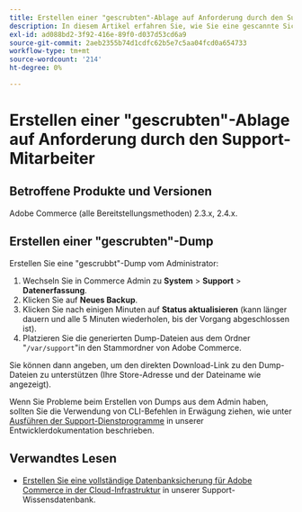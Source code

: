 ```yaml
---
title: Erstellen einer "gescrubten"-Ablage auf Anforderung durch den Support-Mitarbeiter
description: In diesem Artikel erfahren Sie, wie Sie eine gescannte Sicherungskopie (Backup) Ihrer Datenbank erstellen und vom Adobe Commerce-Administrator Code bereitstellen können, wenn Sie von einem Adobe Commerce-Support-Mitarbeiter dazu aufgefordert werden. In diesem Dump werden Ihre Mediendateien ausgeschlossen, um den Prozess zu beschleunigen und eine wesentlich kleinere Datei zu erzeugen. Alle sensiblen Daten werden beim Erstellen der Datenbanksicherung gehasht.
exl-id: ad088bd2-3f92-416e-89f0-d037d53cd6a9
source-git-commit: 2aeb2355b74d1cdfc62b5e7c5aa04fcd0a654733
workflow-type: tm+mt
source-wordcount: '214'
ht-degree: 0%

---
```


# Erstellen einer &quot;gescrubten&quot;-Ablage auf Anforderung durch den Support-Mitarbeiter


## Betroffene Produkte und Versionen

Adobe Commerce (alle Bereitstellungsmethoden) 2.3.x, 2.4.x.

## Erstellen einer &quot;gescrubten&quot;-Dump

Erstellen Sie eine &quot;gescrubbt&quot;-Dump vom Administrator:

1. Wechseln Sie in Commerce Admin zu **System** > **Support** > **Datenerfassung**.
1. Klicken Sie auf **Neues Backup**.
1. Klicken Sie nach einigen Minuten auf **Status aktualisieren** (kann länger dauern und alle 5 Minuten wiederholen, bis der Vorgang abgeschlossen ist).
1. Platzieren Sie die generierten Dump-Dateien aus dem Ordner &quot;`/var/support`&quot;in den Stammordner von Adobe Commerce.

Sie können dann angeben, um den direkten Download-Link zu den Dump-Dateien zu unterstützen (Ihre Store-Adresse und der Dateiname wie angezeigt).

Wenn Sie Probleme beim Erstellen von Dumps aus dem Admin haben, sollten Sie die Verwendung von CLI-Befehlen in Erwägung ziehen, wie unter [Ausführen der Support-Dienstprogramme](https://experienceleague.adobe.com/en/docs/commerce-operations/configuration-guide/cli/run-support-utilities) in unserer Entwicklerdokumentation beschrieben.

## Verwandtes Lesen

* [Erstellen Sie eine vollständige Datenbanksicherung für Adobe Commerce in der Cloud-Infrastruktur](/help/how-to/general/create-database-dump-on-cloud.md) in unserer Support-Wissensdatenbank.
